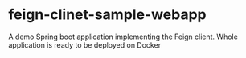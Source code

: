 # feign-clinet-sample-webapp
A demo Spring boot application implementing the Feign client. Whole application is ready to be deployed on Docker
